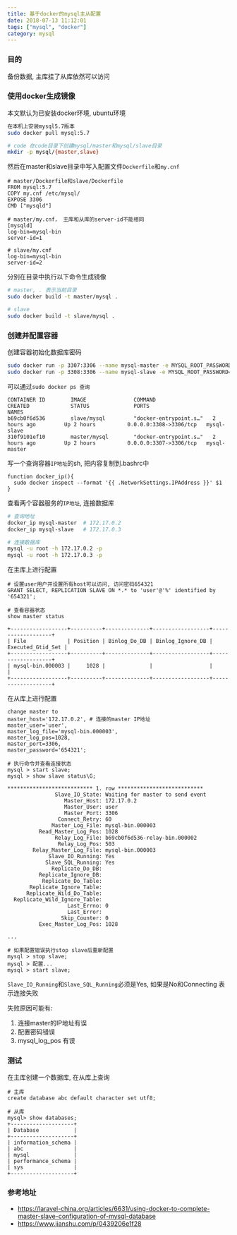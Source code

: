```yaml
---
title: 基于docker的mysql主从配置
date: 2018-07-13 11:12:01
tags: ["mysql", "docker"]
category: mysql
---
```

### 目的
备份数据, 主库挂了从库依然可以访问

### 使用docker生成镜像
本文默认为已安装docker环境, ubuntu环境

```bash
在本机上安装mysql5.7版本
sudo docker pull mysql:5.7

# code 在code目录下创建mysql/master和mysql/slave目录
mkdir -p mysql/{master,slave}
```

然后在master和slave目录中写入配置文件`Dockerfile`和`my.cnf`

```
# master/Dockerfile和slave/Dockerfile
FROM mysql:5.7
COPY my.cnf /etc/mysql/
EXPOSE 3306
CMD ["mysqld"]

# master/my.cnf， 主库和从库的server-id不能相同
[mysqld]
log-bin=mysql-bin
server-id=1

# slave/my.cnf
log-bin=mysql-bin
server-id=2
```
分别在目录中执行以下命令生成镜像

<!--more-->

```bash
# master, . 表示当前目录
sudo docker build -t master/mysql .

# slave
sudo docker build -t slave/mysql .
```

### 创建并配置容器
创建容器初始化数据库密码

```bash
sudo docker run -p 3307:3306 --name mysql-master -e MYSQL_ROOT_PASSWORD=654321 -d master/mysql
sudo docker run -p 3308:3306 --name mysql-slave -e MYSQL_ROOT_PASSWORD=654321 -d slave/mysql
```

可以通过`sudo docker ps 查询`

```
CONTAINER ID        IMAGE               COMMAND                  CREATED             STATUS              PORTS                     NAMES
b69cb0f6d536        slave/mysql         "docker-entrypoint.s…"   2 hours ago         Up 2 hours          0.0.0.0:3308->3306/tcp   mysql-slave
310f9101ef10        master/mysql        "docker-entrypoint.s…"   2 hours ago         Up 2 hours          0.0.0.0:3307->3306/tcp   mysql-master
```
写一个查询容器`IP地址`的sh, 把内容复制到.bashrc中

```
function docker_ip(){
  sudo docker inspect --format '{{ .NetworkSettings.IPAddress }}' $1
}
```
查看两个容器服务的`IP地址`, 连接数据库

```bash
# 查询地址
docker_ip mysql-master  # 172.17.0.2
docker_ip mysql-slave   # 172.17.0.3

# 连接数据库
mysql -u root -h 172.17.0.2 -p
mysql -u root -h 172.17.0.3 -p
```
在主库上进行配置

```
# 设置user用户并设置所有host可以访问, 访问密码654321
GRANT SELECT, REPLICATION SLAVE ON *.* to 'user'@'%' identified by '654321';

# 查看容器状态
show master status

+------------------+----------+--------------+------------------+-------------------+
| File             | Position | Binlog_Do_DB | Binlog_Ignore_DB | Executed_Gtid_Set |
+------------------+----------+--------------+------------------+-------------------+
| mysql-bin.000003 |     1028 |              |                  |                   |
+------------------+----------+--------------+------------------+-------------------+
```

在从库上进行配置

```
change master to
master_host='172.17.0.2', # 连接的master IP地址
master_user='user',
master_log_file='mysql-bin.000003',
master_log_pos=1028,
master_port=3306,
master_password='654321';

# 执行命令并查看连接状态
mysql > start slave;
mysql > show slave status\G;

*************************** 1. row ***************************
               Slave_IO_State: Waiting for master to send event
                  Master_Host: 172.17.0.2
                  Master_User: user
                  Master_Port: 3306
                Connect_Retry: 60
              Master_Log_File: mysql-bin.000003
          Read_Master_Log_Pos: 1028
               Relay_Log_File: b69cb0f6d536-relay-bin.000002
                Relay_Log_Pos: 503
        Relay_Master_Log_File: mysql-bin.000003
             Slave_IO_Running: Yes
            Slave_SQL_Running: Yes
              Replicate_Do_DB:
          Replicate_Ignore_DB:
           Replicate_Do_Table:
       Replicate_Ignore_Table:
      Replicate_Wild_Do_Table:
  Replicate_Wild_Ignore_Table:
                   Last_Errno: 0
                   Last_Error:
                 Skip_Counter: 0
          Exec_Master_Log_Pos: 1028

...

# 如果配置错误执行stop slave后重新配置
mysql > stop slave;
mysql > 配置...
mysql > start slave;

```
`Slave_IO_Running`和`Slave_SQL_Running`必须是Yes, 如果是No和Connecting 表示连接失败

失败原因可能有:
1. 连接master的IP地址有误
2. 配置密码错误
3. mysql_log_pos 有误

### 测试
在主库创建一个数据库, 在从库上查询

```
# 主库
create database abc default character set utf8;

# 从库
mysql> show databases;
+--------------------+
| Database           |
+--------------------+
| information_schema |
| abc                |
| mysql              |
| performance_schema |
| sys                |
+--------------------+
```

### 参考地址
- https://laravel-china.org/articles/6631/using-docker-to-complete-master-slave-configuration-of-mysql-database
- https://www.jianshu.com/p/0439206e1f28

